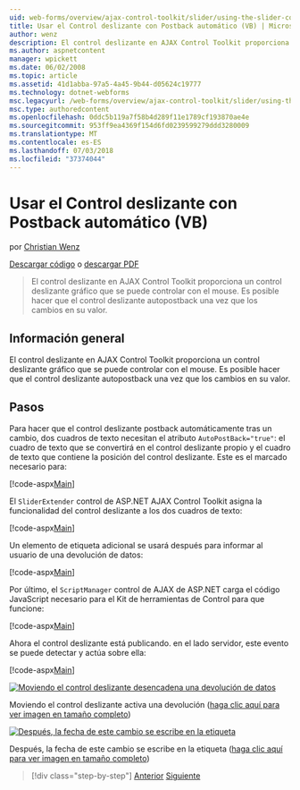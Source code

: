 ```yaml
---
uid: web-forms/overview/ajax-control-toolkit/slider/using-the-slider-control-with-auto-postback-vb
title: Usar el Control deslizante con Postback automático (VB) | Microsoft Docs
author: wenz
description: El control deslizante en AJAX Control Toolkit proporciona un control deslizante gráfico que se puede controlar con el mouse. Es posible hacer que el control deslizante Autocontab...
ms.author: aspnetcontent
manager: wpickett
ms.date: 06/02/2008
ms.topic: article
ms.assetid: 41d1abba-97a5-4a45-9b44-d05624c19777
ms.technology: dotnet-webforms
msc.legacyurl: /web-forms/overview/ajax-control-toolkit/slider/using-the-slider-control-with-auto-postback-vb
msc.type: authoredcontent
ms.openlocfilehash: 0ddc5b119a7f58b4d289f11e1789cf193870ae4e
ms.sourcegitcommit: 953ff9ea4369f154d6fd0239599279ddd3280009
ms.translationtype: MT
ms.contentlocale: es-ES
ms.lasthandoff: 07/03/2018
ms.locfileid: "37374044"
---
```

<a name="using-the-slider-control-with-auto-postback-vb"></a>Usar el Control deslizante con Postback automático (VB)
====================
por [Christian Wenz](https://github.com/wenz)

[Descargar código](http://download.microsoft.com/download/9/3/f/93f8daea-bebd-4821-833b-95205389c7d0/Slider1.vb.zip) o [descargar PDF](http://download.microsoft.com/download/b/6/a/b6ae89ee-df69-4c87-9bfb-ad1eb2b23373/slider1VB.pdf)

> El control deslizante en AJAX Control Toolkit proporciona un control deslizante gráfico que se puede controlar con el mouse. Es posible hacer que el control deslizante autopostback una vez que los cambios en su valor.


## <a name="overview"></a>Información general

El control deslizante en AJAX Control Toolkit proporciona un control deslizante gráfico que se puede controlar con el mouse. Es posible hacer que el control deslizante autopostback una vez que los cambios en su valor.

## <a name="steps"></a>Pasos

Para hacer que el control deslizante postback automáticamente tras un cambio, dos cuadros de texto necesitan el atributo `AutoPostBack="true"`: el cuadro de texto que se convertirá en el control deslizante propio y el cuadro de texto que contiene la posición del control deslizante. Este es el marcado necesario para:

[!code-aspx[Main](using-the-slider-control-with-auto-postback-vb/samples/sample1.aspx)]

El `SliderExtender` control de ASP.NET AJAX Control Toolkit asigna la funcionalidad del control deslizante a los dos cuadros de texto:

[!code-aspx[Main](using-the-slider-control-with-auto-postback-vb/samples/sample2.aspx)]

Un elemento de etiqueta adicional se usará después para informar al usuario de una devolución de datos:

[!code-aspx[Main](using-the-slider-control-with-auto-postback-vb/samples/sample3.aspx)]

Por último, el `ScriptManager` control de AJAX de ASP.NET carga el código JavaScript necesario para el Kit de herramientas de Control para que funcione:

[!code-aspx[Main](using-the-slider-control-with-auto-postback-vb/samples/sample4.aspx)]

Ahora el control deslizante está publicando. en el lado servidor, este evento se puede detectar y actúa sobre ella:

[!code-aspx[Main](using-the-slider-control-with-auto-postback-vb/samples/sample5.aspx)]


[![Moviendo el control deslizante desencadena una devolución de datos](using-the-slider-control-with-auto-postback-vb/_static/image2.png)](using-the-slider-control-with-auto-postback-vb/_static/image1.png)

Moviendo el control deslizante activa una devolución ([haga clic aquí para ver imagen en tamaño completo](using-the-slider-control-with-auto-postback-vb/_static/image3.png))


[![Después, la fecha de este cambio se escribe en la etiqueta](using-the-slider-control-with-auto-postback-vb/_static/image5.png)](using-the-slider-control-with-auto-postback-vb/_static/image4.png)

Después, la fecha de este cambio se escribe en la etiqueta ([haga clic aquí para ver imagen en tamaño completo](using-the-slider-control-with-auto-postback-vb/_static/image6.png))

> [!div class="step-by-step"]
> [Anterior](databinding-the-slider-control-cs.md)
> [Siguiente](databinding-the-slider-control-vb.md)
